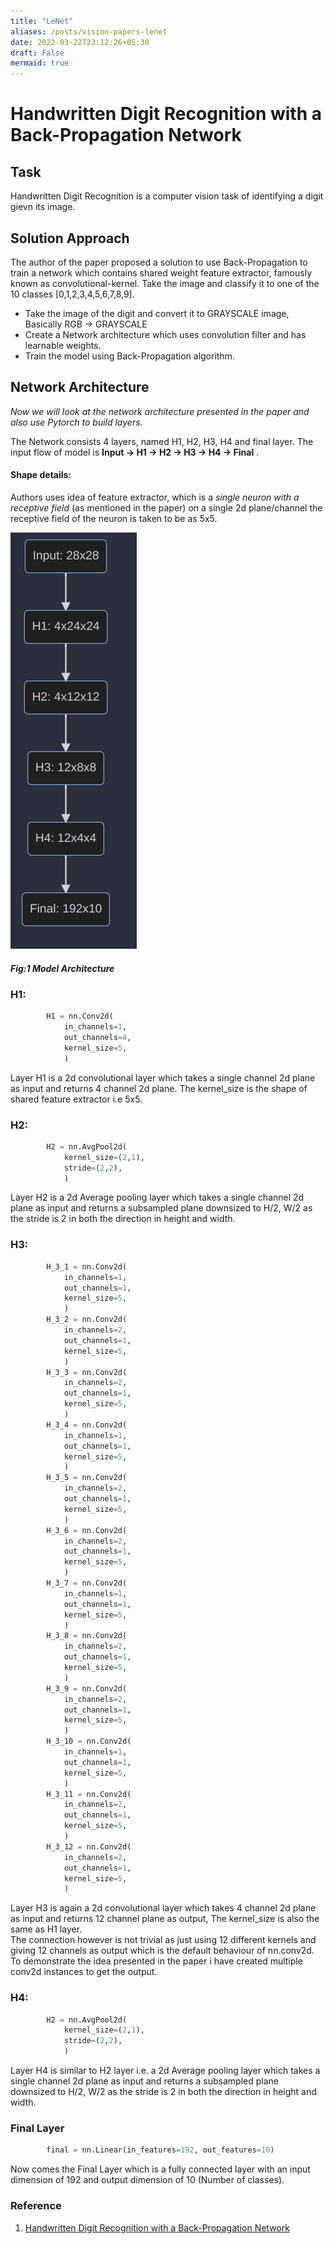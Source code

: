 ```yaml
---
title: "LeNet"
aliases: /posts/vision-papers-lenet
date: 2022-03-22T23:12:26+05:30
draft: False
mermaid: true
---
```


# Handwritten Digit Recognition with a Back-Propagation Network

## Task
Handwritten Digit Recognition is a computer vision task of identifying a digit gievn its image.


## Solution Approach 
The author of the paper proposed a solution to use Back-Propagation to train a network which contains shared weight feature extractor, famously known as convolutional-kernel.
Take the image and classify it to one of the 10 classes [0,1,2,3,4,5,6,7,8,9].
* Take the image of the digit and convert it to GRAYSCALE image, Basically RGB -> GRAYSCALE
* Create a Network architecture which uses convolution filter and has learnable weights.
* Train the model using Back-Propagation algorithm.





## Network Architecture 
_Now we will look at the network architecture presented in the paper and also use Pytorch to build layers._

The Network consists 4 layers, named H1, H2, H3, H4 and final layer. 
The input flow of model is **Input -> H1 -> H2 -> H3 -> H4 -> Final** .

#### Shape details:

Authors uses idea of feature extractor, which is a _single neuron with a receptive field_ (as mentioned in the paper) on a single 2d plane/channel the receptive field of the neuron is taken to be as 5x5.

![Model Architecture](images/model.png)
##### Fig:1 Model Architecture


### H1:


```python
		H1 = nn.Conv2d(
			in_channels=1,
			out_channels=4,
			kernel_size=5, 
			)

```
Layer H1 is a 2d convolutional layer which takes a single channel 2d plane as input and returns 4 channel 2d plane.
The kernel_size is the shape of shared feature extractor i.e 5x5. 

### H2:

```python
		H2 = nn.AvgPool2d(
			kernel_size=(2,1),
			stride=(2,2),
			)

```
Layer H2 is a 2d Average pooling layer which takes a single channel 2d plane as input and returns a subsampled plane downsized to H/2, W/2 as the stride is 2 in both the direction in height and width.


### H3:

```python
		H_3_1 = nn.Conv2d(
			in_channels=1,
			out_channels=1,
			kernel_size=5, 
			)
		H_3_2 = nn.Conv2d(
			in_channels=2,
			out_channels=1,
			kernel_size=5, 
			)
		H_3_3 = nn.Conv2d(
			in_channels=2,
			out_channels=1,
			kernel_size=5, 
			) 
		H_3_4 = nn.Conv2d(
			in_channels=1,
			out_channels=1,
			kernel_size=5, 
			)
		H_3_5 = nn.Conv2d(
			in_channels=2,
			out_channels=1,
			kernel_size=5, 
			) 
		H_3_6 = nn.Conv2d(
			in_channels=2,
			out_channels=1,
			kernel_size=5, 
			)
		H_3_7 = nn.Conv2d(
			in_channels=1,
			out_channels=1,
			kernel_size=5, 
			) 
		H_3_8 = nn.Conv2d(
			in_channels=2,
			out_channels=1,
			kernel_size=5, 
			) 
		H_3_9 = nn.Conv2d(
			in_channels=2,
			out_channels=1,
			kernel_size=5, 
			) 
		H_3_10 = nn.Conv2d(
			in_channels=1,
			out_channels=1,
			kernel_size=5, 
			) 
		H_3_11 = nn.Conv2d(
			in_channels=2,
			out_channels=1,
			kernel_size=5, 
			)
		H_3_12 = nn.Conv2d(
			in_channels=2,
			out_channels=1,
			kernel_size=5, 
			)
```
Layer H3 is again a 2d convolutional layer which takes 4 channel 2d plane as input and returns 12 channel plane as output, 
The kernel_size is also the same as H1 layer.  
The connection however is not trivial as just using 12 different kernels and giving 12 channels as output which is the default behaviour of nn.conv2d. To demonstrate the idea presented in the paper i have created multiple conv2d instances to get the output.

### H4:

```python
		H2 = nn.AvgPool2d(
			kernel_size=(2,1),
			stride=(2,2),
			)

```
Layer H4 is similar to H2 layer i.e. a 2d Average pooling layer which takes a single channel 2d plane as input and returns a subsampled plane downsized to H/2, W/2 as the stride is 2 in both the direction in height and width.


### Final Layer

```python
		final = nn.Linear(in_features=192, out_features=10)
```
 Now comes the Final Layer which is a fully connected layer with an input dimension of 192 and output dimension of 10 (Number of classes).
 

### Reference
1. [Handwritten Digit Recognition with a Back-Propagation Network](https://proceedings.neurips.cc/paper/1989/file/53c3bce66e43be4f209556518c2fcb54-Paper.pdf)


